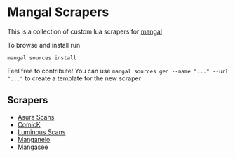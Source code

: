 # Mangal Scrapers

This is a collection of custom lua scrapers for [mangal](https://github.com/metafates/mangal)

To browse and install run

    mangal sources install

Feel free to contribute! You can use `mangal sources gen --name "..." --url "..."` to create a template for the new scraper

## Scrapers

- [Asura Scans](scrapers/AsuraScans.lua)
- [ComicK](scrapers/ComicK.lua)
- [Luminous Scans](scrapers/LuminousScans.lua)
- [Manganelo](scrapers/Manganelo.lua)
- [Mangasee](scrapers/Mangasee.lua)
